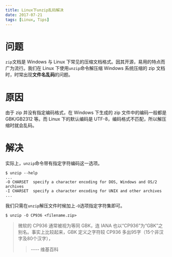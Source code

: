 ```yaml
---
title: Linux下unzip乱码解决
date: 2017-07-21
tags: [Linux, Tips]
---
```


# 问题

`zip`文档是 Windows 与 Linux 下常见的压缩文档格式。因其开源，易用的特点而广为流行。我们在 Linux 下使用`unzip`命令解压缩 Windows 系统压缩的 zip 文档时，时常出现**文件名乱码**的问题。

# 原因

由于 zip 并没有指定编码格式，在 Windows 下生成的 zip 文件中的编码一般都是 GBK/GB2312 等。而 Linux 下的默认编码是 UTF-8，编码格式不匹配，所以解压缩时就会乱码。

# 解决

实际上，`unzip`命令带有指定字符编码这一选项。
```
$ unzip --help
...
-O CHARSET  specify a character encoding for DOS, Windows and OS/2 archives
-I CHARSET  specify a character encoding for UNIX and other archives
...
```
我们只需在`unzip`解压文件时候加上`-O`选项指定字符集即可。
```
$ unzip -O CP936 <filename.zip>
```

> 微软的 CP936 通常被视为等同 GBK，连 IANA 也以“CP936”为“GBK”之别名。事实上比较起来，GBK 定义之字符较 CP936 多出95字（15个非汉字及80个汉字），
> > ---- 维基百科

